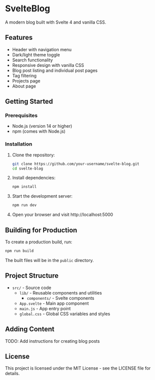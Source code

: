# SvelteBlog

A modern blog built with Svelte 4 and vanilla CSS.

## Features

- Header with navigation menu
- Dark/light theme toggle
- Search functionality
- Responsive design with vanilla CSS
- Blog post listing and individual post pages
- Tag filtering
- Projects page
- About page

## Getting Started

### Prerequisites

- Node.js (version 14 or higher)
- npm (comes with Node.js)

### Installation

1. Clone the repository:
   ```bash
   git clone https://github.com/your-username/svelte-blog.git
   cd svelte-blog
   ```

2. Install dependencies:
   ```bash
   npm install
   ```

3. Start the development server:
   ```bash
   npm run dev
   ```

4. Open your browser and visit http://localhost:5000

## Building for Production

To create a production build, run:

```bash
npm run build
```

The built files will be in the `public` directory.

## Project Structure

- `src/` - Source code
  - `lib/` - Reusable components and utilities
    - `components/` - Svelte components
  - `App.svelte` - Main app component
  - `main.js` - App entry point
  - `global.css` - Global CSS variables and styles

## Adding Content

TODO: Add instructions for creating blog posts

## License

This project is licensed under the MIT License - see the LICENSE file for details.
